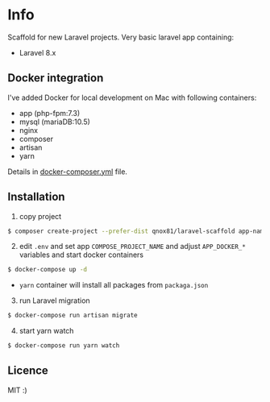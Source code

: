 # Info

Scaffold for new Laravel projects. Very basic laravel app containing:

- Laravel 8.x

## Docker integration

I've added Docker for local development on Mac with following containers:
- app (php-fpm:7.3)
- mysql (mariaDB:10.5)
- nginx
- composer
- artisan 
- yarn

Details in [docker-composer.yml](docker-composer.yml) file.

## Installation

1. copy project

```bash
$ composer create-project --prefer-dist qnox81/laravel-scaffold app-name
```

2. edit `.env` and set app `COMPOSE_PROJECT_NAME` and adjust `APP_DOCKER_*` variables and start docker containers

```bash
$ docker-compose up -d
```
- `yarn` container will install all packages from `packaga.json`

3. run Laravel migration

```bash
$ docker-compose run artisan migrate
```

4. start yarn watch

```bash
$ docker-compose run yarn watch
```

## Licence
MIT :)

